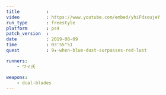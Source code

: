 ```yaml
---
title          :
video          : https://www.youtube.com/embed/yhiFdsoujeY
run_type       : freestyle
platform       : ps4
patch_version  : 
date           : 2019-08-09
time           : 03'55"51
quest          : 9★-when-blue-dust-surpasses-red-lust

runners:
    - ワイ氏

weapons:
    - dual-blades
---
```

